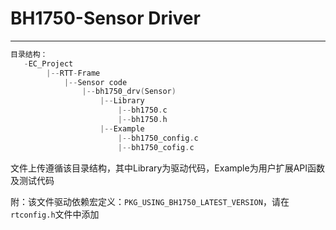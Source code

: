# BH1750-Sensor Driver

---

```c
目录结构：
   -EC_Project
    	|--RTT-Frame
    		|--Sensor code
    			|--bh1750_drv(Sensor)
    				|--Library
        				|--bh1750.c
        				|--bh1750.h
    				|--Example
        				|--bh1750_config.c
        				|--bh1750_cofig.c
```

文件上传遵循该目录结构，其中Library为驱动代码，Example为用户扩展API函数及测试代码

附：该文件驱动依赖宏定义：`PKG_USING_BH1750_LATEST_VERSION`，请在`rtconfig.h`文件中添加
